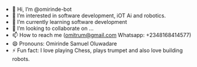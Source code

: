 - 👋 Hi, I’m @omirinde-bot
- 👀 I’m interested in software development, iOT Ai and robotics.
- 🌱 I’m currently learning software development
- 💞️ I’m looking to collaborate on ...
- 📫 How to reach me (omitrum@gmail.com  Whatsapp: +2348168414577)
- 😄 Pronouns: Omirinde Samuel Oluwadare
- ⚡ Fun fact: I love playing Chess, plays trumpet and also love building robots.

<!---
omirinde-bot/omirinde-bot is a simple and honest person. Very jovial and serious at work. Immposibility does not exist with me. OmisAi Robotics community can say better.
--->
